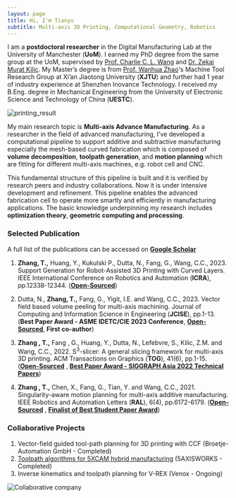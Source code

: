 ```yaml
---
layout: page
title: Hi, I'm Tianyu
subtitle: Multi-axis 3D Printing, Computational Geometry, Robotics
---
```

I am a **postdoctoral researcher** in the Digital Manufacturing Lab at the University of Manchester (**UoM**). I earned my PhD degree from the same group at the UoM, supervised by [Prof. Charlie C. L. Wang](https://mewangcl.github.io/) and [Dr. Zekai Murat Kilic](https://research.manchester.ac.uk/en/persons/zekaimurat.kilic). My Master’s degree is from [Prof. Wanhua Zhao](https://gr.xjtu.edu.cn/web/whzhao)'s Machine Tool  Research Group at Xi’an Jiaotong University (**XJTU**) and further had 1 year of industry experience at Shenzhen Inovance Technology. I received my ​B.Eng. degree in Mechanical Engineering from the University of Electronic Science and Technology of China (**UESTC**).

![printing_result](/assets/img/personalPage_teaser.gif)

My main research topic is **Multi-axis Advance Manufacturing**. As a researcher in the field of advanced manufacturing, I've developed a computational pipeline to support additive and subtractive manufacturing especially the mesh-based curved fabrication which is composed of **volume decomposition**, **toolpath generation**, and **motion planning** which are fitting for different multi-axis machines, e.g. robot cell and CNC. 

This fundamental structure of this pipeline is built and it is verified by research peers and industry collaborations. Now it is under intensive development and refinement. This pipeline enables the advanced fabrication cell to operate more smartly and efficiently in manufacturing applications. The basic knowledge underpinning my research includes **optimization theory**, **geometric computing and processing**. 

### Selected Publication​                     
A full list of the publications can be accessed on [**Google Scholar**](https://scholar.google.com/citations?user=gH8GP8AAAAAJ&hl=en&oi=ao)

1. **Zhang, T.,** Huang, Y., Kukulski P., Dutta, N., Fang, G., Wang, C.C., 2023. Support Generation for Robot-Assisted 3D Printing with Curved Layers. IEEE International Conference on Robotics and Automation (**ICRA**), pp.12338-12344. ([**Open-Sourced**](https://github.com/zhangty019/Support_Generation_for_Curved_RoboFDM))

2. Dutta, N., **Zhang, T.,** Fang, G., Yigit, I.E. and Wang, C.C., 2023. Vector field based volume peeling for multi-axis machining. Journal of Computing and Information Science in Engineering (**JCISE**), pp.1-13. (**Best Paper Award - ASME IDETC/CIE 2023 Conference**, [**Open-Sourced**](https://neelotpal-d.github.io/VectorField_Multiaxis/), **First co-author**)

3. **Zhang , T.,** Fang , G., Huang, Y., Dutta, N., Lefebvre, S., Kilic, Z.M. and Wang, C.C., 2022. S<sup>3</sup>-slicer: A general slicing framework for multi-axis 3D printing. ACM Transactions on Graphics (**TOG**), 41(6), pp.1-15. ([**Open-Sourced**](https://github.com/zhangty019/S3_DeformFDM)
, [**Best Paper Award - SIGGRAPH Asia 2022 Technical Papers**](https://sa2022.siggraph.org/en/attend/award-winners/index.html#tp))

4. **Zhang , T.,** Chen, X., Fang, G., Tian, Y. and Wang, C.C., 2021. Singularity-aware motion planning for multi-axis additive manufacturing. IEEE Robotics and Automation Letters (**RAL**), 6(4), pp.6172-6179. ([**Open-Sourced**](https://github.com/zhangty019/MultiAxis_3DP_MotionPlanning)
, [**Finalist of Best Student Paper Award**](https://case2021.sciencesconf.org/resource/page/id/37))

### Collaborative Projects​

1. Vector-field guided tool-path planning for 3D printing with CCF (Broetje-Automation GmbH - Completed)
2. [Toolpath algorithms for 5XCAM hybrid manufacturing](https://5axismaker.co.uk/5xcam?rq=5XCAM) (5AXISWORKS - Completed)
3. Inverse kinematics and toolpath planning for V-REX (Venox - Ongoing)

![Collaborative company](/assets/img/personalPage_teaser.gif)


